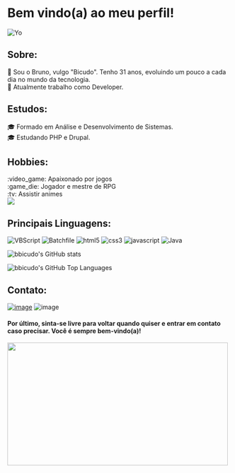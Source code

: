 <h1>Bem vindo(a) ao meu perfil!</h1>

![Yo](https://user-images.githubusercontent.com/22198380/138895788-bcd19a6e-026f-410c-b14e-1d35990e7ad0.gif)


<h2>Sobre:</h2>
🌱 Sou o Bruno, vulgo "Bicudo". Tenho 31 anos, evoluindo um pouco a cada dia no mundo da tecnologia.<br/>
💼 Atualmente trabalho como Developer.<br/>

<h2>Estudos:</h2>
🎓 Formado em Análise e Desenvolvimento de Sistemas.<br/>
🎓 Estudando PHP e Drupal.<br/>

<h2>Hobbies:</h2>
:video_game: Apaixonado por jogos<br/>
:game_die: Jogador e mestre de RPG<br/>
:tv: Assistir animes<br/>

<img src="https://user-images.githubusercontent.com/22198380/138901008-2948b9a9-5882-4d38-ad37-a3a836f41f77.gif"/>
<h2>Principais Linguagens:</h2>

![VBScript](https://img.shields.io/badge/VBScript-1A1A1A.svg?style=for-the-badge&logo=VBScript&logoColor=white)
![Batchfile](https://img.shields.io/badge/Batchfile-1A1A1A.svg?style=for-the-badge&logo=Batchfile&logoColor=white)
![html5](https://img.shields.io/badge/html5-1A1A1A.svg?style=for-the-badge&logo=html5&logoColor=white)
![css3](https://img.shields.io/badge/css3-1A1A1A.svg?style=for-the-badge&logo=css3&logoColor=white)
![javascript](https://img.shields.io/badge/javascript-1A1A1A.svg?style=for-the-badge&logo=javascript&logoColor=white)
![Java](https://img.shields.io/badge/java-1A1A1A.svg?style=for-the-badge&logo=java&logoColor=white)


![bbicudo's GitHub stats](https://github-readme-stats.vercel.app/api?username=bbicudo&show_icons=true&theme=dark)

![bbicudo's GitHub Top Languages](https://github-readme-stats.vercel.app/api/top-langs/?username=bbicudo&layout=compact&card_width=445langs_count=10&theme=dark)
<h2>Contato:</h2>

[![image](https://img.shields.io/badge/linkedin-1A1A1A.svg?style=for-the-badge&logo=linkedin&logoColor=white)](https://www.linkedin.com/in/bruno-branco-bicudo-220387a1/)
![image](https://img.shields.io/badge/hotmail-1A1A1A.svg?style=for-the-badge&logo=microsoft-outlook&logoColor=white)

<h4>Por último, sinta-se livre para voltar quando quiser e entrar em contato caso precisar. Você é sempre bem-vindo(a)!</h4>

<img src="https://user-images.githubusercontent.com/22198380/138902369-0fbced11-9357-421e-a185-d5df70aa9028.gif" width="498" height="278" />

